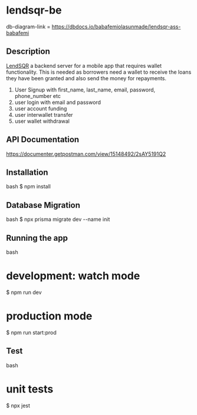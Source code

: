 # lendsqr-be

db-diagram-link = https://dbdocs.io/babafemiolasunmade/lendsqr-ass-babafemi

## Description

[LendSQR](https://github.com/SunmadeBabafemi/lendsqr-be) a backend server for a mobile app that requires wallet functionality. This is needed as borrowers need a wallet to receive the loans they have been granted and also send the money for repayments.

1. User Signup with first_name, last_name, email, password, phone_number etc
2. user login with email and password
3. user account funding
4. user interwallet transfer
5. user wallet withdrawal

## API Documentation

https://documenter.getpostman.com/view/15148492/2sAY5191Q2

## Installation

bash
$ npm install

## Database Migration

bash
$ npx prisma migrate dev --name init

## Running the app

bash

# development: watch mode

$ npm run dev

# production mode

$ npm run start:prod

## Test

bash

# unit tests

$ npx jest
